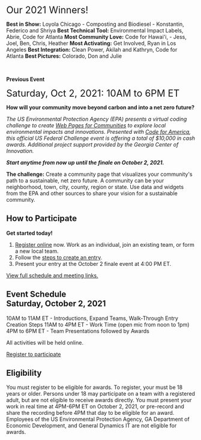 <div style="font-size:25px;">Our 2021 Winners!</div>

**Best in Show:** Loyola Chicago - Composting and Biodiesel -  Konstantin, Federico and Shriya
**Best Technical Tool:** Environmental Impact Labels, Abrie, Code for Atlanta
**Most Community Love:** Code for Hawai'i,  - Jess, Joel, Ben, Chris, Heather
**Most Activating:** Get Involved, Ryan in Los Angeles
**Best Integration:** Clean Power, Akilah and Kathryn, Code for Atlanta
**Best Pictures:** Colorado, Don and Julie


<br>

<b>Previous Event</b><br>
<div style="font-size:25px;">Saturday, Oct 2, 2021: 10AM to 6PM ET</div>

**How will your community move beyond carbon and into a net zero future?**

<i>The US Environmental Protection Agency (EPA) presents a virtual coding challenge to create <a href="../../io/">Web Pages for Communities</a> to explore local environmental impacts and innovations. Presented with <a href="https://www.codeforamerica.org/" target="_blank">Code for America</a>, this official US Federal Challenge event is offering a total of $10,000 in cash awards. Additional project support provided by the Georgia Center of Innovation.

<b>Start anytime from now up until the finale on <span style="white-space: nowrap;">October 2, 2021.</span></b></i>

**The challenge:** Create a community page that visualizes your community's path to a sustainable, net zero future. A community can be your neighborhood, town, city, county, region or state. Use data and widgets from the EPA and other sources to share your vision for a sustainable community.

<h2><b>How to Participate</b></h2>

**Get started today!**

1. <a href="registration/">Register online</a> now. Work as an individual, join an existing team, or form a new local team.
2. Follow the <a href="#introlist">steps to create an entry</a>. 
3. Present your entry at the October 2 finale event at 4:00 PM ET.
<!--
<h2><b>Work Sessions</b></h2>

<b>Saturday, September 25, 2021</b> from 10AM to 12PM ET
<b>Tuesday, September 28, 2021</b> from 10AM to 12PM ET  

Work sessions are optional, but we encourage you to participate to get a jump on the competition.
-->

<a href="../../community/challenge/meetups/">View full schedule and meeting links.</a><br>

<h2><b><!--Finale -->Event Schedule</b><br>Saturday, October 2, 2021</h2>
10AM to 11AM ET - Introductions, Expand Teams, Walk-Through Entry Creation Steps  
11AM to 4PM ET - Work Time (open mic from noon to 1pm)  
4PM to 6PM ET - Team Presentations followed by Awards

All activities will be held online.

<a href="registration/" class="btn btn-success">Register to participate</a><br>


<h2>Eligibility</h2>
You must register to be eligible for awards. To register, your must be 18 years or older. Persons under 18 may participate on a team with a registered adult, but are not eligible to receive awards directly. You must present your work in real time at 4PM-6PM ET on October 2, 2021, or pre-record and share the recording before 4PM that day to be eligible for an award. Employees of the US Environmental Protection Agency, GA Department of Economic Development, and General Dynamics IT are not eligible for awards.

<!--
Join us at an upcoming <a href="meetups/">meetup</a> to get involved! Final presentations will be Saturday, October 2, 2021. You can get started today!<br>

 in our fall event presented by the U.S. EPA in partnership with the Georgia Department of Economic Development Centers of Innovation and <a href="https://www.codeforamerica.org/" target="_parent" style="white-space: nowrap;">Code for America</a>.   

You can compete from anywhere in the world. We're building additions to the <a href="https://www.epa.gov" target="_parent">US Environmental Protection Agency's&nbsp;(EPA)</a> model for states called 
<a href="https://www.epa.gov/land-research/us-environmentally-extended-input-output-useeio-models" target="_blank">USEEIO</a> along with local data to provide [Tools for Communities](../../io/communities/) using [Embeddable IO Widgets](../../io/charts/)

-->
 
<!-- with an eye toward providing location-based add-ons to [BeyondCarbon.org](https://www.beyondcarbon.org/look-up-your-state/) and [Google DataCommons.org](https://datacommons.org/place/country/USA?topic=Environment). -->  


<!-- We're combining national and state-level economic data, community resources and planning input from local communities to customize new environmental indicator models to meet&nbsp;community&nbsp;needs. -->  


<!--
<b>Our January 2021 Winners</b>

#####1st Place - Top Web Developer  
Akilah Littlejohn  

#####Top Data Science Developer  
Kathryn Winglee  

#####Top React Developer  
Andrew Zimmer  
<br>
-->

<!--

**Awards** - Judges may adjust these levels based on team size and levels of commitment.  Some awards will be granted in advance of the event to prepare processes used by other participants.  Includes additional funds contributed by the Georgia Center for Innovation in Energy Technology.  Some awards may be granted made after Oct 2, 2021 for additional contributions.

#### Coding Awards   ($7,000+)  
$2,000 - First place (team or individual)  
$1,500 - Second place (team or individual)  
$1,000 - Third place (team or individual)  
$500 - Brigade App Integration Tools  
$300 - Top Web Developer  
$300 - Top Data Science Developer  
$300 - Top React Developer  
$300 - Top Google Developer  
$300 - Top Overall Contributor 

#### Community Data Collection Champions ($2,000)
$500 - Widely Useful  
$500 - Detailed Analysis  
$300 - Collaborative Assembly  
$300 - Perspective Changing  

#### High School Teams ($3000)


Focused on ideas and presentations  

$800 - Coolest Concept  
$800 - Boss Coding  
$500 - Steller Design  
$500 - Wildest Web Site  

#### Bonus Areas
$300 - Teaching Tools   
$300 - Editing Tools  

-->

<!--Awards for teachers to use for class supplies and equipment.  
We are unable to provide cash awards directly to K-12 students.

-->

<!-- 
The implementation portion will be allocated based on pitches from teams after the award recipients are named.  Implementation projects will be distributed upon project completion within 3 months after the challenge.  


### Sustainable Communities Web Challenge

<b>Saturday, January - </b> - Virtual Kickoff on Zoom    
  
<b>Saturday, January</b> - Final Round, Integrations 

<b>Sunday, January - 2 PM to 4 PM</b> - Zoom Presentations and Awards  


<b>Project participants will explore</b>
1. Goods and services each community produces    
2. The environmental impact of each community's top industries  
3. How new technologies can change a community's impact  
4. Ways communities are using and reusing materials to fuel net zero initiatives  

Judges will use Slack video to deliberate while using a Google Form for calculating scores for the Oct 25 awards.<br><br>
-->

<!--
<a href="https://www.challenge.gov/">View more US web challenges at Challenge.gov</a>  
-->


